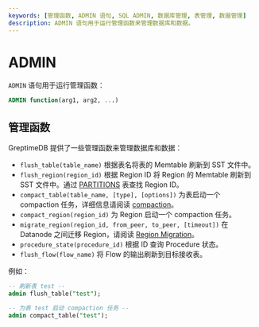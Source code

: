 ```yaml
---
keywords: [管理函数, ADMIN 语句, SQL ADMIN, 数据库管理, 表管理, 数据管理]
description: ADMIN 语句用于运行管理函数来管理数据库和数据。
---
```


# ADMIN

`ADMIN` 语句用于运行管理函数：

```sql
ADMIN function(arg1, arg2, ...)
```

## 管理函数

GreptimeDB 提供了一些管理函数来管理数据库和数据：

* `flush_table(table_name)` 根据表名将表的 Memtable 刷新到 SST 文件中。
* `flush_region(region_id)` 根据 Region ID 将 Region 的 Memtable 刷新到 SST 文件中。通过 [PARTITIONS](./information-schema/partitions.md) 表查找 Region ID。
* `compact_table(table_name, [type], [options])` 为表启动一个 compaction 任务，详细信息请阅读 [compaction](/user-guide/administration/manage-data/compaction.md#严格窗口压缩策略swcs和手动压缩)。
* `compact_region(region_id)` 为 Region 启动一个 compaction 任务。
* `migrate_region(region_id, from_peer, to_peer, [timeout])` 在 Datanode 之间迁移 Region，请阅读 [Region Migration](/user-guide/administration/manage-data/region-migration.md)。
* `procedure_state(procedure_id)` 根据 ID 查询 Procedure 状态。
* `flush_flow(flow_name)` 将 Flow 的输出刷新到目标接收表。

例如：
```sql
-- 刷新表 test --
admin flush_table("test");

-- 为表 test 启动 compaction 任务 --
admin compact_table("test");
```

